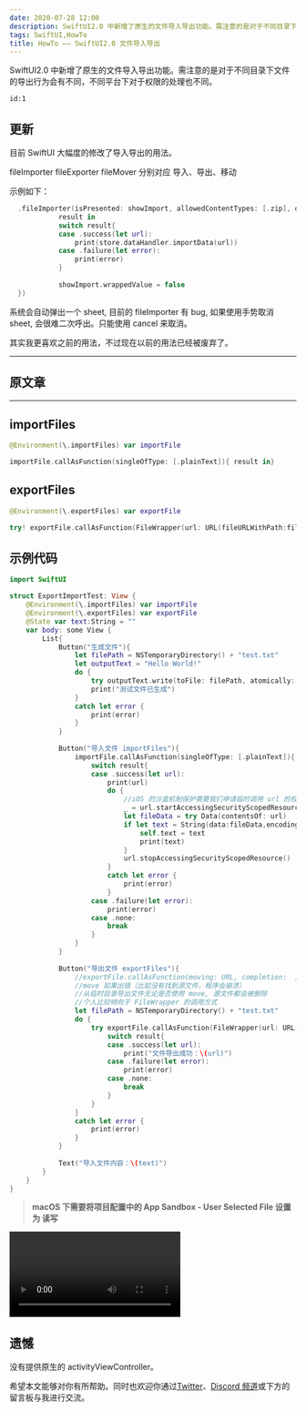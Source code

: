 ```yaml
---
date: 2020-07-28 12:00
description: SwiftUI2.0 中新增了原生的文件导入导出功能。需注意的是对于不同目录下文件的导出行为会有不同，不同平台下对于权限的处理也不同。
tags: SwiftUI,HowTo
title: HowTo —— SwiftUI2.0 文件导入导出
---
```


SwiftUI2.0 中新增了原生的文件导入导出功能。需注意的是对于不同目录下文件的导出行为会有不同，不同平台下对于权限的处理也不同。

```responser
id:1
```

## 更新 ##

目前 SwiftUI 大幅度的修改了导入导出的用法。

fileImporter fileExporter fileMover 分别对应 导入、导出、移动

示例如下：

```swift
  .fileImporter(isPresented: showImport, allowedContentTypes: [.zip], onCompletion: {
            result in
            switch result{
            case .success(let url):
                print(store.dataHandler.importData(url))
            case .failure(let error):
                print(error)
            }
            
            showImport.wrappedValue = false
  })
```

系统会自动弹出一个 sheet, 目前的 fileImporter 有 bug, 如果使用手势取消 sheet, 会很难二次呼出。只能使用 cancel 来取消。

其实我更喜欢之前的用法，不过现在以前的用法已经被废弃了。

----

## 原文章 ##

----

## importFiles ##

```swift
@Environment(\.importFiles) var importFile

importFile.callAsFunction(singleOfType: [.plainText]){ result in}
```

## exportFiles ##

```swift
@Environment(\.exportFiles) var exportFile

try! exportFile.callAsFunction(FileWrapper(url: URL(fileURLWithPath:filePath), options: .immediate), contentType: .plainText){result in}
```

## 示例代码 ##

```swift
import SwiftUI

struct ExportImportTest: View {
    @Environment(\.importFiles) var importFile
    @Environment(\.exportFiles) var exportFile
    @State var text:String = ""
    var body: some View {
        List{
            Button("生成文件"){
                let filePath = NSTemporaryDirectory() + "test.txt"
                let outputText = "Hello World!"
                do {
                    try outputText.write(toFile: filePath, atomically: true, encoding: .utf8)
                    print("测试文件已生成")
                }
                catch let error {
                    print(error)
                }
            }
            
            Button("导入文件 importFiles"){
                importFile.callAsFunction(singleOfType: [.plainText]){ result in
                    switch result{
                    case .success(let url):
                        print(url)
                        do {
                            //iOS 的沙盒机制保护需要我们申请临时调用 url 的权限
                            _ = url.startAccessingSecurityScopedResource()
                            let fileData = try Data(contentsOf: url)
                            if let text = String(data:fileData,encoding: .utf8) {
                                self.text = text
                                print(text)
                            }
                            url.stopAccessingSecurityScopedResource()
                        }
                        catch let error {
                            print(error)
                        }
                    case .failure(let error):
                        print(error)
                    case .none:
                        break
                    }
                }
            }
            
            Button("导出文件 exportFiles"){
                //exportFile.callAsFunction(moving: URL, completion:  ) 移动文件，源文件会被删除
                //move 如果出错（比如没有找到源文件，程序会崩溃）
                //从临时目录导出文件无论是否使用 move, 源文件都会被删除
                //个人比较倾向于 FileWrapper 的调用方式
                let filePath = NSTemporaryDirectory() + "test.txt"
                do {
                    try exportFile.callAsFunction(FileWrapper(url: URL(fileURLWithPath:filePath), options: .immediate), contentType: .plainText){result in
                        switch result{
                        case .success(let url):
                            print("文件导出成功：\(url)")
                        case .failure(let error):
                            print(error)
                        case .none:
                            break
                        }
                    }
                }
                catch let error {
                    print(error)
                }
            }
            
            Text("导入文件内容：\(text)")
        }
    }
}
```

> **macOS 下需要将项目配置中的 App Sandbox - User Selected File 设置为 读写**

<video src="https://cdn.fatbobman.com/howto-swiftui-import-export-video.mp4" controls = "controls">你的浏览器不支持本视频</video>

## 遗憾 ##

没有提供原生的 activityViewController。

希望本文能够对你有所帮助。同时也欢迎你通过[Twitter](https://twitter.com/fatbobman)、[Discord 频道](https://discord.gg/JuVeuXHcAc)或下方的留言板与我进行交流。
